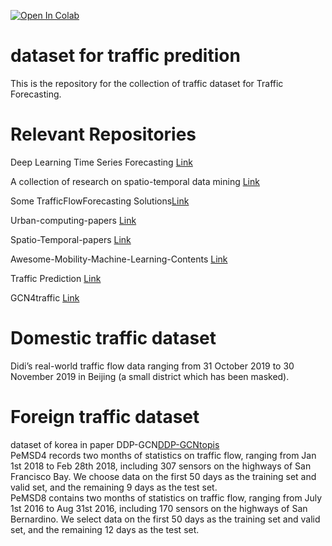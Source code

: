  [![Open In Colab](https://colab.research.google.com/assets/colab-badge.svg)](https://colab.research.google.com/github/bipinKrishnan/fastai_course/blob/master/bear_classifier.ipynb)
# dataset for traffic predition
This is the repository for the collection of traffic dataset for Traffic Forecasting.
# Relevant Repositories
Deep Learning Time Series Forecasting [Link](https://github.com/Alro10/deep-learning-time-series)  

A collection of research on spatio-temporal data mining [Link](https://github.com/xiepeng21/research_spatio-temporal-data-mining)  

Some TrafficFlowForecasting Solutions[Link](https://github.com/xiaoxiong74/TrafficFlowForecasting)  

Urban-computing-papers [Link](https://github.com/Knowledge-Precipitation-Tribe/Spatio-Temporal-papers)  

Spatio-Temporal-papers [Link](https://github.com/datawhalechina/spatio-temporal-papers)  

Awesome-Mobility-Machine-Learning-Contents [Link](https://github.com/zzsza/Awesome-Mobility-Machine-Learning-Contents/blob/master/README.md)  

Traffic Prediction [Link](https://github.com/aprbw/traffic_prediction)  

GCN4traffic [Link](https://github.com/jwwthu/GNN4Traffic)
# Domestic traffic dataset
Didi’s real-world traffic flow data ranging from 31 October 2019 to 30 November 2019 in Beijing (a small district which has been masked).
# Foreign traffic dataset
dataset of korea in paper DDP-GCN[DDP-GCN](https://github.com/SNU-DRL/DDP-GCN)[topis](https://topis.seoul.go.kr/)  
PeMSD4 records two months of statistics on traffic flow, ranging from Jan 1st 2018 to Feb 28th 2018, including 307 sensors on the highways of San Francisco Bay. We choose data on the first 50 days as the training set and valid set, and the remaining 9 days as the test set.  
PeMSD8 contains two months of statistics on traffic flow, ranging from July 1st 2016 to Aug 31st 2016, including 170 sensors on the highways of San Bernardino. We select data on the first 50 days as the training set and valid set, and the remaining 12 days as the test set.


